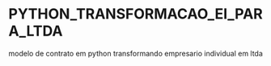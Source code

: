 # PYTHON_TRANSFORMACAO_EI_PARA_LTDA
modelo de contrato em python transformando empresario individual em ltda
